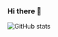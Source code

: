 ### Hi there 👋

![GitHub stats](https://github-readme-stats.vercel.app/api?username=anuraghazra&theme=algolia&show_icons=true)
